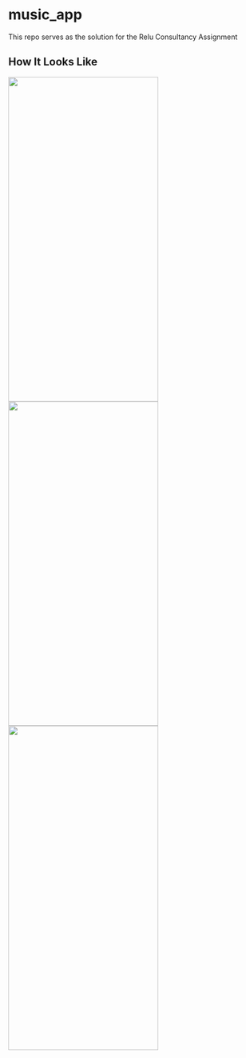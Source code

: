 # music_app
This repo serves as the solution for the Relu Consultancy Assignment

## How It Looks Like
<img src="https://user-images.githubusercontent.com/69889824/181037534-88701896-089f-4eef-9890-b12582be1dc4.png" width="300" height="650"> 
<img src="https://user-images.githubusercontent.com/69889824/181037570-220108b0-ac38-4d3b-9791-0df86dff97af.png" width="300" height="650"> 
<img src="https://user-images.githubusercontent.com/69889824/181037601-4d93bbd2-c77f-4a7c-82d8-c42a541f901a.png" width="300" height="650"> 
